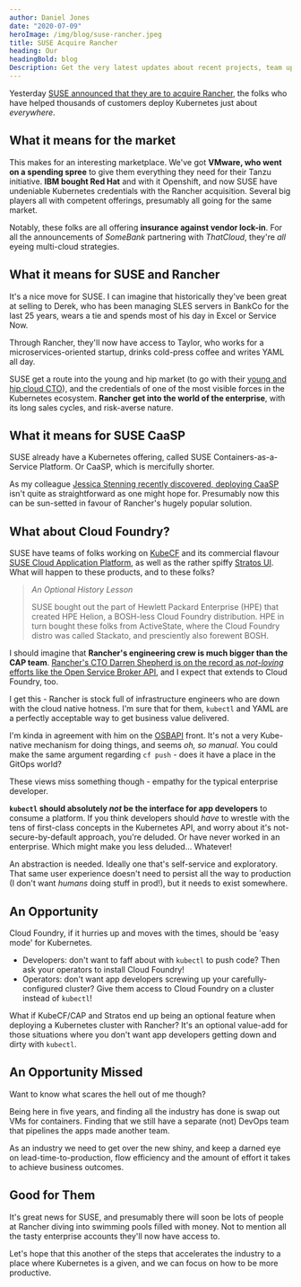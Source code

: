 ```yaml
---
author: Daniel Jones
date: "2020-07-09"
heroImage: /img/blog/suse-rancher.jpeg
title: SUSE Acquire Rancher
heading: Our
headingBold: blog
Description: Get the very latest updates about recent projects, team updates, thoughts and industry news from our team of EngineerBetter experts.
---
```


Yesterday [SUSE announced that they are to acquire Rancher](https://www.theregister.com/2020/07/09/suse_acquires_rancher/), the folks who have helped thousands of customers deploy Kubernetes just about _everywhere_.

## What it means for the market

This makes for an interesting marketplace. We've got **VMware, who went on a spending spree** to give them everything they need for their Tanzu initiative. **IBM bought Red Hat** and with it Openshift, and now SUSE have undeniable Kubernetes credentials with the Rancher acquisition. Several big players all with competent offerings, presumably all going for the same market.

Notably, these folks are all offering **insurance against vendor lock-in**. For all the announcements of _SomeBank_ partnering with _ThatCloud_, they're _all_ eyeing multi-cloud strategies.

## What it means for SUSE and Rancher

It's a nice move for SUSE. I can imagine that historically they've been great at selling to Derek, who has been managing SLES servers in BankCo for the last 25 years, wears a tie and spends most of his day in Excel or Service Now.

Through Rancher, they'll now have access to Taylor, who works for a microservices-oriented startup, drinks cold-press coffee and writes YAML all day.

SUSE get a route into the young and hip market (to go with their [young and hip cloud CTO](https://www.linkedin.com/in/rssfed23/)), and the credentials of one of the most visible forces in the Kubernetes ecosystem. **Rancher get into the world of the enterprise**, with its long sales cycles, and risk-averse nature.

## What it means for SUSE CaaSP

SUSE already have a Kubernetes offering, called SUSE Containers-as-a-Service Platform. Or CaaSP, which is mercifully shorter.

As my colleague [Jessica Stenning recently discovered, deploying CaaSP](/blog/suse-caasp-on-aws) isn't quite as straightforward as one might hope for. Presumably now this can be sun-setted in favour of Rancher's hugely popular solution.

## What about Cloud Foundry?

SUSE have teams of folks working on [KubeCF](https://www.cloudfoundry.org/kubecf/) and its commercial flavour [SUSE Cloud Application Platform](https://www.suse.com/products/cloud-application-platform/), as well as the rather spiffy [Stratos UI](https://github.com/cloudfoundry/stratos). What will happen to these products, and to these folks?

> _An Optional History Lesson_
>
> SUSE bought out the part of Hewlett Packard Enterprise (HPE) that created HPE Helion, a BOSH-less Cloud Foundry distribution. HPE in turn bought these folks from ActiveState, where the Cloud Foundry distro was called Stackato, and presciently also forewent BOSH.

I should imagine that **Rancher's engineering crew is much bigger than the CAP team**. [Rancher's CTO Darren Shepherd is on the record as _not-loving_ efforts like the Open Service Broker API](https://twitter.com/ibuildthecloud/status/1276905783029096454), and I expect that extends to Cloud Foundry, too.

I get this - Rancher is stock full of infrastructure engineers who are down with the cloud native hotness. I'm sure that for them, `kubectl` and YAML are a perfectly acceptable way to get business value delivered.

I'm kinda in agreement with him on the [OSBAPI](https://www.openservicebrokerapi.org/) front. It's not a very Kube-native mechanism for doing things, and seems _oh, so manual_. You could make the same argument regarding `cf push` - does it have a place in the GitOps world?

These views miss something though - empathy for the typical enterprise developer.

**`kubectl` should absolutely _not_ be the interface for app developers** to consume a platform. If you think developers should _have_ to wrestle with the tens of first-class concepts in the Kubernetes API, and worry about it's not-secure-by-default approach, you're deluded. Or have never worked in an enterprise. Which might make you less deluded... Whatever!

An abstraction is needed. Ideally one that's self-service and exploratory. That same user experience doesn't need to persist all the way to production (I don't want _humans_ doing stuff in prod!), but it needs to exist somewhere.

## An Opportunity

Cloud Foundry, if it hurries up and moves with the times, should be 'easy mode' for Kubernetes.

* Developers: don't want to faff about with `kubectl` to push code? Then ask your operators to install Cloud Foundry!
* Operators: don't want app developers screwing up your carefully-configured cluster? Give them access to Cloud Foundry on a cluster instead of `kubectl`!

What if KubeCF/CAP and Stratos end up being an optional feature when deploying a Kubernetes cluster with Rancher? It's an optional value-add for those situations where you don't want app developers getting down and dirty with `kubectl`.

## An Opportunity Missed

Want to know what scares the hell out of me though?

Being here in five years, and finding all the industry has done is swap out VMs for containers. Finding that we still have a separate (not) DevOps team that pipelines the apps made another team.

As an industry we need to get over the new shiny, and keep a darned eye on lead-time-to-production, flow efficiency and the amount of effort it takes to achieve business outcomes.

## Good for Them

It's great news for SUSE, and presumably there will soon be lots of people at Rancher diving into swimming pools filled with money. Not to mention all the tasty enterprise accounts they'll now have access to.

Let's hope that this another of the steps that accelerates the industry to a place where Kubernetes is a given, and we can focus on how to be more productive.

